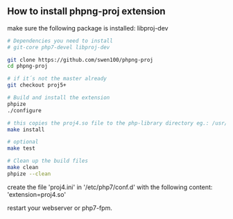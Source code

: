 How to install phpng-proj extension
----------------------------------

make sure the following package is installed: libproj-dev

```bash
# Dependencies you need to install
# git-core php7-devel libproj-dev

git clone https://github.com/swen100/phpng-proj
cd phpng-proj

# if it´s not the master already
git checkout proj5+

# Build and install the extension
phpize
./configure

# this copies the proj4.so file to the php-library directory eg.: /usr/lib/php7/extensions/ 
make install

# optional
make test

# Clean up the build files
make clean
phpize --clean
```

create the file 'proj4.ini' in '/etc/php7/conf.d' with the following content: 'extension=proj4.so'

restart your webserver or php7-fpm.
